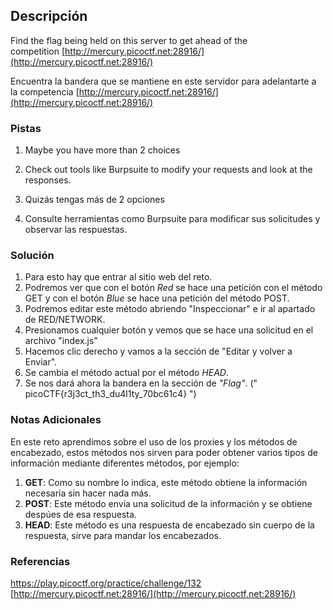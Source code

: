 ## Descripción
Find the flag being held on this server to get ahead of the competition [http://mercury.picoctf.net:28916/](http://mercury.picoctf.net:28916/)

Encuentra la bandera que se mantiene en este servidor para adelantarte a la competencia [http://mercury.picoctf.net:28916/](http://mercury.picoctf.net:28916/)
### Pistas
1. Maybe you have more than 2 choices
2. Check out tools like Burpsuite to modify your requests and look at the responses.

1. Quizás tengas más de 2 opciones
2. Consulte herramientas como Burpsuite para modificar sus solicitudes y observar las respuestas.
### Solución
1. Para esto hay que entrar al sitio web del reto. 
2. Podremos ver que con el botón *Red* se hace una petición con el método GET y con el botón *Blue* se hace una petición del método POST.
3. Podremos editar este método abriendo "Inspeccionar" e ir al apartado de RED/NETWORK.
4. Presionamos cualquier botón y vemos que se hace una solicitud en el archivo "index.js" 
5. Hacemos clic derecho y vamos a la sección de "Editar y volver a Enviar".
6. Se cambia el método actual por el método *HEAD*.
7. Se nos dará ahora la bandera en la sección de *"Flag"*. (" picoCTF{r3j3ct_th3_du4l1ty_70bc61c4} ")
### Notas Adicionales
En este reto aprendimos sobre el uso de los proxies y los métodos de encabezado, estos métodos nos sirven para poder obtener varios tipos de información mediante diferentes métodos, por ejemplo:
1. **GET**: Como su nombre lo indica, este método obtiene la información necesaria sin hacer nada más.
2. **POST**: Este método envía una solicitud de la información y se obtiene despúes de esa respuesta.
3. **HEAD**: Este método es una respuesta de encabezado sin cuerpo de la respuesta, sirve para mandar los encabezados.
### Referencias
https://play.picoctf.org/practice/challenge/132
[http://mercury.picoctf.net:28916/](http://mercury.picoctf.net:28916/)
